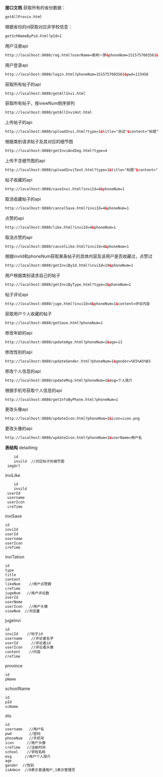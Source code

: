 **接口文档**
获取所有的省份数据：
```html
getAllProvin.html
```
根据省份的id获取对应非学校信息：
```html
getSchNameByPid.html?pId=1
```
用户注册api
```html
http://localhost:8080/reg.html?userName=南柯一梦&phoneNum=1515757603561&schoolName=台州学院&pwd=123456
```
用户登录api
```html
http://localhost:8080/login.html?phoneNum=1515757603561&pwd=123456
```
获取所有帖子的api
```html
http://localhost:8080/getAllInvi.html
```

获取所有帖子，按viewNum倒序排列
```html
http://localhost:8080/getAllInviHot.html
```
上传帖子的api
```html
http://localhost:8080/uploadInvi.html?type=1&title="测试"&content="标题"&detailImg=list&phoneNum=15157603361
```
根据类别请求帖子及其对应的细节图
```html
http://localhost:8080/getInviAndImg.html?type=4
```
上传不含细节图的api
```html
http://localhost:8080/uploadInviText.html?type=1&title="标题"&content="neibfdg"&phoneNum=1
```


帖子收藏的api
```html
http://localhost:8080/saveInvi.html?inviId=4&phoneNum=1
```
取消收藏帖子的api
```html
http://localhost:8080/cancelSave.html?inviId=4&phoneNum=1
```
点赞的api
```html
http://localhost:8080/like.html?inviId=4&phoneNum=1
```
取消点赞的api
```html
http://localhost:8080/cancelLike.html?inviId=4&phoneNum=1
```
根据inviId和phoneNum获取某条帖子的具体内容及该用户是否收藏过，点赞过
```html
http://localhost:8080/getInviById.html?inviId=19&phoneNum=1
```
用户根据类别请求自己的帖子
```html
http://localhost:8080/getInviByType.html?type=2&phoneNum=1
```
帖子评论api
```html
http://localhost:8080/juge.html?inviId=4&phoneNum=1&content=评论内容
```
获取用户个人收藏的帖子
```html
http://localhost:8080/getSave.html?phoneNum=1
```



修改年龄的api

```html
http://localhost:8080/updateAge.html?phoneNum=1&age=11
```
修改性别的api
```html
http://localhost:8080/updateGender.html?phoneNum=1&gender=%E5%A5%B3
```
修改个人信息的api
```html
http://localhost:8080/updateMsg.html?phoneNum=1&msg=个人简介
```
根据手机号获取个人信息的api
```html
http://localhost:8080/getInfoByPhone.html?phoneNum=1
```
更改头像api
```html
http://localhost:8080/updateIcon.html?phoneNum=1&icon=icon.png
```

更改头像的api
```html
http://localhost:8080/updateIcon.html?phoneNum=1&userName=用户名
```


**表结构**
detailImg
```html
	id
	invild  //对应帖子的细节图
 imgUrl   
```
inviLike
```html
	id
	invild 
 userId
 username
 userIcon
 creTime
```

inviSave
```html
id
inviId
userId
username
userIcon
creTime
```
inviTation
```html
id
type 
title
content
likeNum    //用户点赞数
creTime
jugeNum   //用户评论数
userId
userName
userIcon   //用户头像
viewNum  //浏览量

```
jugeInvi
```html
id
inviId    //帖子id
username    //评论者名字
userId      //评论者id
userIcon    //评论者头像
content    //内容
creTime

```

province
```html
id
pName
```


schoolName
```html
id
pId
scName
```
stu
```html
id
username   //用户名
pwd        //密码
phoneNum   //手机号
icon      //用户头像
creTime   //注册时间
school    //学校名称
msg      //用户个人简介
age
gender	//性别
isAdmin  //0表示普通用户,1表示管理员
```




